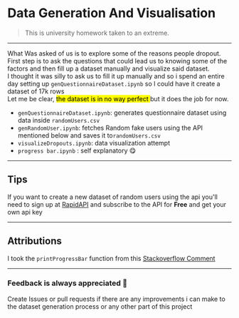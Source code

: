 # Data Generation And Visualisation
>This is university homework taken to an extreme. 
---
What Was asked of us is to explore some of the reasons people dropout.
First step is to ask the questions that could lead 
us to knowing some of the factors and then fill up a dataset manually 
and visualize said dataset. <br>
I thought it was silly to ask us to fill it up manually and so i spend an entire day
setting up `genQuestionnaireDataset.ipynb` so I could have it create a dataset of 17k rows
<br>Let me be clear, <mark> the dataset is in no way perfect </mark> but it does the job for now.
- `genQuestionnaireDataset.ipynb`: generates questionnaire dataset using data inside `randomUsers.csv` 
- `genRandomUser.ipynb`: fetches Random fake users using the API mentioned below and saves it to`randomUsers.csv`  
- `visualizeDropouts.ipynb`: data visualization attempt
- `progress bar.ipynb` : self explanatory 😋

---
## Tips
If you want to create a new dataset of random users using the api you'll need to sign up at [RapidAPI](https://rapidapi.com/Alejandro99aru/api/random-user/) and subscribe to the API for **Free**
and get your own api key

---
## Attributions
I took the `printProgressBar` function from this [Stackoverflow Comment](https://stackoverflow.com/a/34325723/18027442)

---
### Feedback is always appreciated 🤍
Create Issues or pull requests if there are any improvements i can make to the dataset generation process or any other part of this project 